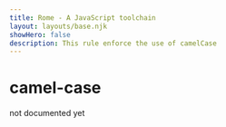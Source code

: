 ```yaml
---
title: Rome - A JavaScript toolchain
layout: layouts/base.njk
showHero: false
description: This rule enforce the use of camelCase
---
```


# camel-case

not documented yet